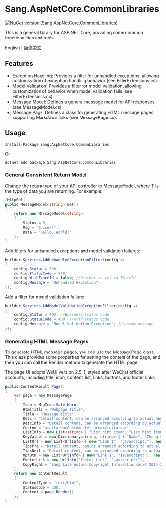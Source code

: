 ﻿# Sang.AspNetCore.CommonLibraries

[![NuGet version (Sang.AspNetCore.CommonLibraries)](https://img.shields.io/nuget/v/Sang.AspNetCore.CommonLibraries.svg?style=flat-square)](https://www.nuget.org/packages/Sang.AspNetCore.CommonLibraries/)

This is a general library for ASP.NET Core, providing some common functionalities and tools.

English | [简体中文](./README_CN.md)

## Features

- Exception Handling: Provides a filter for unhandled exceptions, allowing customization of exception handling behavior (see FilterExtensions.cs).
- Model Validation: Provides a filter for model validation, allowing customization of behavior when model validation fails (see FilterExtensions.cs).
- Message Model: Defines a general message model for API responses (see MessageModel.cs).
- Message Page: Defines a class for generating HTML message pages, supporting Markdown links (see MessagePage.cs).

## Usage

```
Install-Package Sang.AspNetCore.CommonLibraries
```

Or

```
dotnet add package Sang.AspNetCore.CommonLibraries
```

### General Consistent Return Model

Change the return type of your API controller to MessageModel<T>, where T is the type of data you are returning. For example:

```csharp
[HttpGet]
public MessageModel<string> Get()
{
	return new MessageModel<string>
	{
		Status = 0,
		Msg = "Success",
		Data = "Hello, World!"
	};
}
```

Add filters for unhandled exceptions and model validation failures:

```csharp
builder.Services.AddUnhandledExceptionFilter(config =>
{
    config.Status = 500;
    config.StatusCode = 500;
    config.WithTraceId = false; //Whether to return TraceId
    config.Message = "Unhandled Exception";
});
```

Add a filter for model validation failure:

```csharp
builder.Services.AddModelValidationExceptionFilter(config =>
{
	config.Status = 400; //Business status code
	config.StatusCode = 400; //HTTP status code
    config.Message = "Model Validation Exception"; //Custom message
});
```

### Generating HTML Message Pages

To generate HTML message pages, you can use the MessagePage class. This class provides some properties for setting the content of the page, and then you can call the Render method to generate the HTML page.

The page UI adopts WeUI version 2.5.11, styled after WeChat official accounts, including title, icon, content, list, links, buttons, and footer links.

```csharp
public ContentResult Page()
{
    var page = new MessagePage
    {
        Icon = MsgIcon.Safe_Warn,
        HtmlTitle = "Webpage Title",
        Title = "Message Title",
        Desc = "Detail content, can be arranged according to actual needs. If it wraps, it should not exceed the specified length and should be centered [hyperlink support](http://www.baidu.com)",
        DescInfo = "Detail content, can be arranged according to actual needs. If it wraps, it should not exceed the specified length and should be centered",
        Custom = "<textarea>Custom html area</textarea>",
        ListInfo = new List<string> { "List hint item", "List hint item", "List hint item" },
        KeyValues = new Dictionary<string, string> { { "Name", "Zhang San" }, { "WeChat ID", "123" } },
        ListUrl = new List<UrlInfo> { new("Link 1", "javascript:"), new("Link 2", "javascript:") },
        TipsPre = "Detail content, can be arranged according to actual needs. If it wraps, it should not exceed the specified length and should be centered [hyperlink support](http://www.baidu.com)",
        TipsNext = "Detail content, can be arranged according to actual needs. If it wraps, it should not exceed the specified length and should be centered [hyperlink support](http://www.baidu.com)",
        OprBtn = new List<UrlInfo> { new("Link 1", "javascript:"), new ("Link 2", "javascript:", "default") },
        FooterLink = new UrlInfo("Footer Link", "javascript:"),
        CopyRight = "Sang Late Autumn Copyright Information<br>© 2014-2021 Sang. All Rights Reserved."
    };
    return new ContentResult
    {
        ContentType = "text/html",
        StatusCode = 200,
        Content = page.Render()
    };
}
```